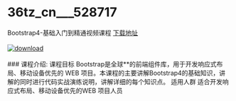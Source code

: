 # 36tz_cn___528717
Bootstrap4-基础入门到精通视频课程
[下载地址](http://www.36tz.cn/article/528717 "下载地址")
<br/></br>[![download](http://36tz.cn/muke_img/2019_11_2-64-300x180.png "下载地址")](http://www.36tz.cn/article/528717 "下载地址")
<br/></br>### 课程介绍:
课程目标
Bootstrap是全球**的前端组件库，用于开发响应式布局、移动设备优先的 WEB 项目。本课程的主要讲解Bootstrap4的基础知识，讲解的同时进行代码实战演练说明，讲解详细的每个知识点。
适用人群
适合开发响应式布局、移动设备优先的WEB 项目人员


 
